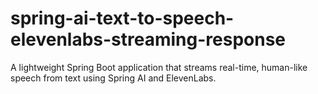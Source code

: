 # spring-ai-text-to-speech-elevenlabs-streaming-response
A lightweight Spring Boot application that streams real-time, human-like speech from text using Spring AI and ElevenLabs.

